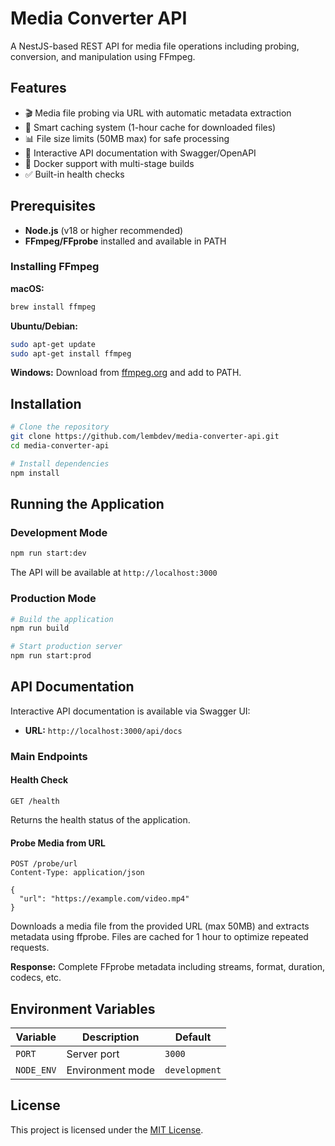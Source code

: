 # Media Converter API

A NestJS-based REST API for media file operations including probing, conversion, and manipulation using FFmpeg.

## Features

- 🎬 Media file probing via URL with automatic metadata extraction
- 💾 Smart caching system (1-hour cache for downloaded files)
- 📊 File size limits (50MB max) for safe processing
- 📝 Interactive API documentation with Swagger/OpenAPI
- 🐳 Docker support with multi-stage builds
- ✅ Built-in health checks

## Prerequisites

- **Node.js** (v18 or higher recommended)
- **FFmpeg/FFprobe** installed and available in PATH

### Installing FFmpeg

**macOS:**

```bash
brew install ffmpeg
```

**Ubuntu/Debian:**

```bash
sudo apt-get update
sudo apt-get install ffmpeg
```

**Windows:**
Download from [ffmpeg.org](https://ffmpeg.org/download.html) and add to PATH.

## Installation

```bash
# Clone the repository
git clone https://github.com/lembdev/media-converter-api.git
cd media-converter-api

# Install dependencies
npm install
```

## Running the Application

### Development Mode

```bash
npm run start:dev
```

The API will be available at `http://localhost:3000`

### Production Mode

```bash
# Build the application
npm run build

# Start production server
npm run start:prod
```

## API Documentation

Interactive API documentation is available via Swagger UI:

- **URL:** `http://localhost:3000/api/docs`

### Main Endpoints

#### Health Check

```
GET /health
```

Returns the health status of the application.

#### Probe Media from URL

```
POST /probe/url
Content-Type: application/json

{
  "url": "https://example.com/video.mp4"
}
```

Downloads a media file from the provided URL (max 50MB) and extracts metadata using ffprobe. Files are cached for 1 hour to optimize repeated requests.

**Response:** Complete FFprobe metadata including streams, format, duration, codecs, etc.

## Environment Variables

| Variable   | Description      | Default       |
| ---------- | ---------------- | ------------- |
| `PORT`     | Server port      | `3000`        |
| `NODE_ENV` | Environment mode | `development` |

## License

This project is licensed under the [MIT License](LICENSE).
